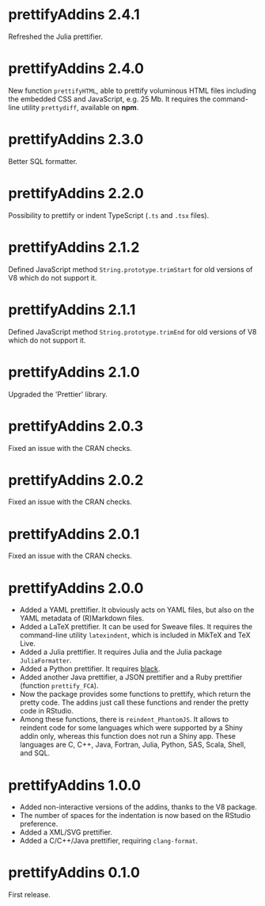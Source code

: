 # prettifyAddins 2.4.1

Refreshed the Julia prettifier.


# prettifyAddins 2.4.0

New function `prettifyHTML`, able to prettify voluminous HTML files including 
the embedded CSS and JavaScript, e.g. 25 Mb. It requires the command-line 
utility `prettydiff`, available on **npm**.


# prettifyAddins 2.3.0

Better SQL formatter.


# prettifyAddins 2.2.0

Possibility to prettify or indent TypeScript (`.ts` and `.tsx` files).


# prettifyAddins 2.1.2

Defined JavaScript method `String.prototype.trimStart` for old versions of V8 
which do not support it.


# prettifyAddins 2.1.1

Defined JavaScript method `String.prototype.trimEnd` for old versions of V8 
which do not support it.


# prettifyAddins 2.1.0

Upgraded the 'Prettier' library.


# prettifyAddins 2.0.3

Fixed an issue with the CRAN checks.


# prettifyAddins 2.0.2

Fixed an issue with the CRAN checks.


# prettifyAddins 2.0.1

Fixed an issue with the CRAN checks.


# prettifyAddins 2.0.0

* Added a YAML prettifier. It obviously acts on YAML files, but also on the 
YAML metadata of (R)Markdown files.
* Added a LaTeX prettifier. It can be used for Sweave files. It requires the 
command-line utility `latexindent`, which is included in MikTeX and TeX Live.
* Added a Julia prettifier. It requires Julia and the Julia package 
`JuliaFormatter`.
* Added a Python prettifier. It requires [black](https://github.com/psf/black).
* Added another Java prettifier, a JSON prettifier and a Ruby prettifier 
(function `prettify_FCA`).
* Now the package provides some functions to prettify, which return the pretty 
code. The addins just call these functions and render the pretty code in 
RStudio.
* Among these functions, there is `reindent_PhantomJS`. It allows to reindent 
code for some languages which were supported by a Shiny addin only, whereas 
this function does not run a Shiny app. These languages are C, C++, Java, 
Fortran, Julia, Python, SAS, Scala, Shell, and SQL.


# prettifyAddins 1.0.0

* Added non-interactive versions of the addins, thanks to the V8 package.
* The number of spaces for the indentation is now based on the RStudio preference.
* Added a XML/SVG prettifier.
* Added a C/C++/Java prettifier, requiring `clang-format`.


# prettifyAddins 0.1.0

First release.
